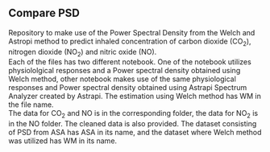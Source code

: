 ## Compare PSD
Repository to make use of the Power Spectral Density from the Welch and Astropi method to predict inhaled concentration of carbon dioxide (CO$_2$), nitrogen dioxide (NO$_2$) and nitric oxide (NO). \
Each of the files has two different notebook. One of the notebook utilizes physiololgical responses and a Power spectral density obtained using Welch method, other notebook makes use of the same physiological responses and Power spectral density obtained using Astrapi Spectrum Analyzer created by Astrapi. The estimation using Welch method has WM in the file name. \
The data for CO$_2$ and NO is in the corresponding folder, the data for NO$_2$ is in the NO folder.
The cleaned data is also provided. The dataset consisting of PSD from ASA has ASA in its name, and the dataset where Welch method was utilized has WM in its name.
